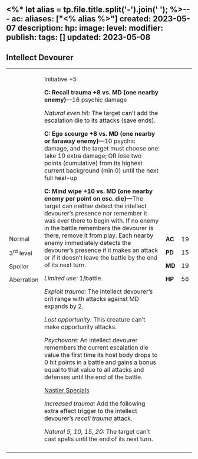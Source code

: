 <%* let alias = tp.file.title.split('-').join(' '); %>---
ac: 
aliases: ["<% alias %>"]
created: 2023-05-07
description: 
hp: 
image: 
level: 
modifier: 
publish: 
tags: []
updated: 2023-05-08
---

## Intellect Devourer

<table>
<colgroup>
<col style="width: 16%" />
<col style="width: 72%" />
<col style="width: 5%" />
<col style="width: 5%" />
</colgroup>
<tbody>
<tr class="odd">
<td><p>Normal</p>
<p>3<sup>rd</sup> level</p>
<p>Spoiler</p>
<p>Aberration</p></td>
<td><p>Initiative +5</p>
<p><strong>C: Recall trauma +8 vs. MD (one nearby enemy)</strong>—16
psychic damage</p>
<p><em>Natural even hit:</em> The target can’t add the escalation die to
its attacks (save ends).</p>
<p><strong>C: Ego scourge +8 vs. MD (one nearby or faraway
enemy)</strong>—10 psychic damage, and the target must choose one: take
10 extra damage; OR lose two points (cumulative) from its highest
current background (min 0) until the next full heal-up</p>
<p><strong>C: Mind wipe +10 vs. MD (one nearby enemy per point on esc.
die)</strong>—The target can neither detect the intellect devourer’s
presence nor remember it was ever there to begin with. If no enemy in
the battle remembers the devourer is there, remove it from play. Each
nearby enemy immediately detects the devourer’s presence if it makes an
attack or if it doesn’t leave the battle by the end of its next
turn.</p>
<p><em>Limited use:</em> 1/battle.</p>
<p><em>Exploit trauma:</em> The intellect devourer’s crit range with
attacks against MD expands by 2.</p>
<p><em>Lost opportunity:</em> This creature can’t make opportunity
attacks.</p>
<p><em>Psychovore:</em> An intellect devourer remembers the current
escalation die value the first time its host body drops to 0 hit points
in a battle and gains a bonus equal to that value to all attacks and
defenses until the end of the battle.</p>
<p><u>Nastier Specials</u></p>
<p><em>Increased trauma:</em> Add the following extra effect trigger to
the intellect devourer’s <em>recall trauma</em> attack.</p>
<p><em>Natural 5, 10, 15, 20:</em> The target can’t cast spells until
the end of its next turn.</p></td>
<td><p><strong>AC</strong></p>
<p><strong>PD</strong></p>
<p><strong>MD</strong></p>
<p><strong>HP</strong></p></td>
<td><p>19</p>
<p>15</p>
<p>19</p>
<p>56</p></td>
</tr>
<tr class="even">
<td></td>
<td></td>
<td></td>
<td></td>
</tr>
</tbody>
</table>
